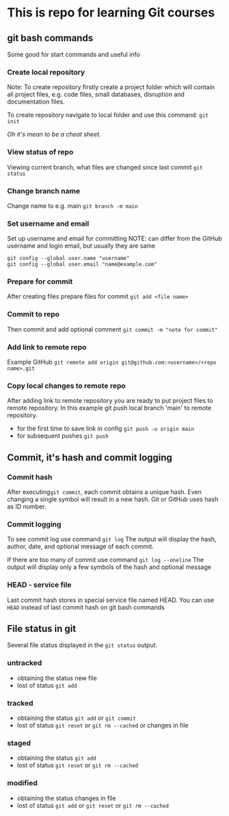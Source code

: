 # This is repo for learning Git courses

## git bash commands 
Some good for start commands and useful info

### Create local repository

Note: To create repository firstly create a project folder which will contain all project files, e.g. code files, small databases, disruption and documentation files.

To create repository navigate to local folder and use this command:
`git init`

*Oh it's mean to be a cheat sheet.*

### View status of repo
Viewing current branch, what files are changed since last commit
`git status`

### Change branch name
Change name to e.g. main
`git branch -m main`

### Set username and email
Set up username and email for committing
NOTE: can differ from the GitHub username and login email, but usually they are same
```
git config --global user.name "username"
git config --global user.email "name@example.com"
```

### Prepare for commit
After creating files prepare files for commit
`git add <file name>`

### Commit to repo
Then commit and add optional comment
`git commit -m "note for commit"`

### Add link to remote repo
Example GitHub
`git remote add origin git@github.com:<username>/<repo name>.git`

### Copy local changes to remote repo
After adding link to remote repository you are ready to put project files to remote repository. In this example git push local branch 'main' to remote repository.
- for the first  time to save link in config
    `git push -u origin main`
- for subsequent pushes
    `git push`

## Commit, it's hash and commit logging

### Commit hash
After executing`git commit`, each commit obtains a unique hash. Even changing a single symbol will result in a new hash.
Git or GitHub uses hash as ID number.

### Commit logging
To see commit log use command
`git log`
The output will display the hash, author, date, and optional message of each commit.

If there are too many of commit use command
`git log --oneline`
The output will display only a few symbols of the hash and optional message

### HEAD - service file
Last commit hash stores in special service file named HEAD. You can use `HEAD` instead of last commit hash on git bash commands

## File status in git 
Several file status displayed in the `git status` output. 

### untracked
- obtaining the status
    new file
- lost of status
    `git add`

### tracked
- obtaining the status
    `git add` or `git commit`
- lost of status
    `git reset` or `git rm --cached` or changes in file 

### staged 
- obtaining the status
    `git add`
- lost of status
    `git reset` or `git rm --cached`

### modified
- obtaining the status
    changes in file
- lost of status
    `git add` or `git reset` or `git rm --cached`
